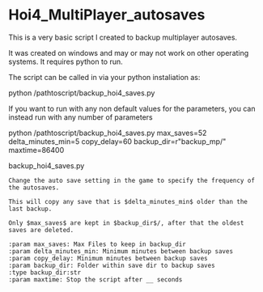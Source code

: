 # Hoi4_MultiPlayer_autosaves

This is a very basic script I created to backup multiplayer autosaves.

It was created on windows and may or may not work on other operating systems. It requires python to run.

The script can be called in via your python instaliation as:

python /pathtoscript/backup_hoi4_saves.py

If you want to run with any non default values for the parameters, you can instead run with any number of parameters

python /pathtoscript/backup_hoi4_saves.py max_saves=52 delta_minutes_min=5 copy_delay=60 backup_dir=r"backup_mp/" maxtime=86400


backup_hoi4_saves.py

    Change the auto save setting in the game to specify the frequency of the autosaves.

    This will copy any save that is $delta_minutes_min$ older than the last backup.

    Only $max_saves$ are kept in $backup_dir$/, after that the oldest saves are deleted.

    :param max_saves: Max Files to keep in backup_dir
    :param delta_minutes_min: Minimum minutes between backup saves
    :param copy_delay: Minimum minutes between backup saves
    :param backup_dir: Folder within save dir to backup saves
    :type backup_dir:str
    :param maxtime: Stop the script after __ seconds
    
    
